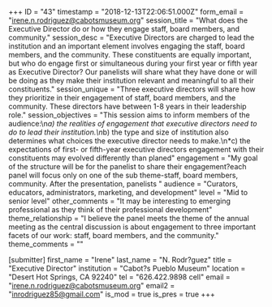 +++
ID = "43"
timestamp = "2018-12-13T22:06:51.000Z"
form_email = "irene.n.rodriguez@cabotsmuseum.org"
session_title = "What does the Executive Director do or how they engage staff, board members, and community."
session_desc = "Executive Directors are charged to lead the institution and an important element involves engaging the staff, board members, and the community. These constituents are equally important, but who do engage first or simultaneous during your first year or fifth year as Executive Director? Our panelists will share what they have done or will be doing as they make their institution relevant and meaningful to all their constituents."
session_unique = "Three executive directors will share how they prioritize in their engagement of staff, board members, and the community. These directors have between 1-8 years in their leadership role."
session_objectives = "This session aims to inform members of the audience:\n*a)  the realities of engagement that executive directors need to do to lead their institution.\n*b) the type and size of institution also determines what choices the executive director needs to make.\n*c) the expectations of first- or fifth-year executive directors engagement with their constituents may evolved differently than planed"
engagement = "My goal of the structure will be for the panelist to share their engagement?each panel will focus only on one of the sub theme-staff, board members, community. After the presentation, panelists "
audience = "Curators, educators, administrators, marketing, and development"
level = "Mid to senior level"
other_comments = "It may be interesting to emerging professional as they think of their professional development"
theme_relationship = "I believe the panel meets the theme of the annual meeting as the central discussion is about engagement to three important facets of our work: staff, board members, and the community."
theme_comments = ""

[submitter]
first_name = "Irene"
last_name = "N. Rodr?guez"
title = "Executive Director"
institution = "Cabot?s Pueblo Museum"
location = "Desert Hot Springs, CA 92240"
tel = "626.422.9898 cell"
email = "irene.n.rodriguez@cabotsmuseum.org"
email2 = "inrodriguez85@gmail.com"
is_mod = true
is_pres = true
+++
